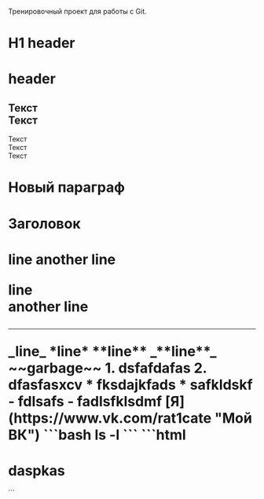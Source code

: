 Тренировочный проект для работы с Git.
# H1 header   
# header   
Текст  
Текст  
---
Текст
<br>
Текст  
Текст


# Новый параграф
<h1> Заголовок <h1>
line
another line


line  
another line
<hr>
_line_
*line*
**line**
_**line**_
~~garbage~~
1. dsfafdafas
2. dfasfasxcv
* fksdajkfads
* safkldskf
- fdlsafs
- fadlsfklsdmf
[Я](https://www.vk.com/rat1cate "Мой ВК")
```bash
ls -l
```
```html
<h1>daspkas</h1>
```


